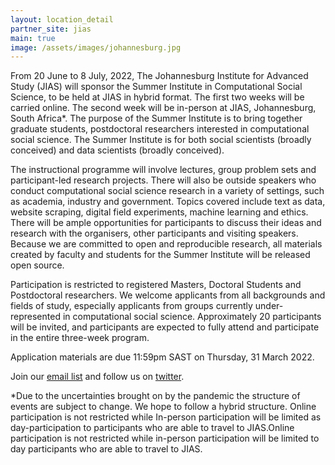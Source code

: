 ```yaml
---
layout: location_detail
partner_site: jias
main: true
image: /assets/images/johannesburg.jpg
---
```


From 20 June to 8 July, 2022, The Johannesburg Institute for Advanced Study (JIAS) will sponsor the Summer Institute in Computational Social Science, to be held at JIAS in hybrid format. The first two weeks will be carried online. The second week will be in-person at JIAS, Johannesburg, South Africa*. The purpose of the Summer Institute is to bring together graduate students, postdoctoral researchers interested in computational social science. The Summer Institute is for both social scientists (broadly conceived) and data scientists (broadly conceived).

The instructional programme will involve lectures, group problem sets and participant-led research projects. There will also be outside speakers who conduct computational social science research in a variety of settings, such as academia, industry and government. Topics covered include text as data, website scraping, digital field experiments, machine learning and ethics. There will be ample opportunities for participants to discuss their ideas and research with the organisers, other participants and visiting speakers. Because we are committed to open and reproducible research, all materials created by faculty and students for the Summer Institute will be released open source.

Participation is restricted to registered Masters, Doctoral Students and Postdoctoral researchers. We welcome applicants from all backgrounds and fields of study, especially applicants from groups currently under-represented in computational social science. Approximately 20 participants will be invited, and participants are expected to fully attend and participate in the entire three-week program.

Application materials are due 11:59pm SAST on Thursday, 31 March 2022.

Join our [email list](https://docs.google.com/forms/d/e/1FAIpQLScjZFlnGEBKvI8chmG1b69T-sARBqe_3ctAwzyG6NCEe62sVg/viewform?usp=sf_link) and follow us on [twitter](https://twitter.com/sicss_jias).

*Due to the uncertainties brought on by the pandemic the structure of events are subject to change. We hope to follow a hybrid structure. Online participation is not restricted while In-person participation will be limited as day-participation to participants who are able to travel to JIAS.Online participation is not restricted while in-person participation will be limited to day participants who are able to travel to JIAS.
